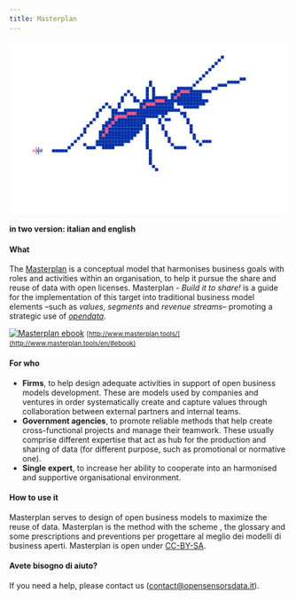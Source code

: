 ```yaml
---
title: Masterplan
---
```


[![Logo Masterplan](assets/img/work/proj-3/projectopendata.svg)](http://www.masterplan.tools)

**in two version: italian and english**

#### What

The [Masterplan](https://en.wikipedia.org/wiki/Strategic_planning) is a conceptual model that harmonises business goals with roles and activities within an organisation, to help it pursue the share and reuse of data with open licenses. Masterplan *- Build it to share!* is a guide for the implementation of this target into traditional business model elements –such as *values*, *segments* and *revenue streams*– promoting a strategic use of [*opendata*](http://opendatahandbook.org/guide/it/).

[![Masterplan ebook](assets/img/work/proj-3/cover_icon_png )](http://www.masterplan.tools/en/#ebook)
<small>[http://www.masterplan.tools/](http://www.masterplan.tools/en/#ebook)</small>

#### For who

- **Firms**, to help design adequate activities in support of open business models development. These are models used by companies and ventures in order systematically create and capture values through collaboration between external partners and internal teams.  
- **Government agencies**, to promote reliable methods that help create cross-functional projects and manage their teamwork. These usually comprise different expertise that act as hub for the production and sharing of data (for different purpose, such as promotional or normative one).
- **Single expert**, to increase her ability to cooperate into an harmonised and supportive organisational environment.


#### How to use it

Masterplan serves to design of open business models to maximize the reuse of data. Masterplan is the method with the scheme , the glossary and some prescriptions and preventions per progettare al meglio dei modelli di business aperti. Masterplan is open under [CC-BY-SA](http://creativecommons.org/licenses/by-sa/4.0/).


#### Avete bisogno di aiuto?
If you need a help, please contact us (contact@opensensorsdata.it).